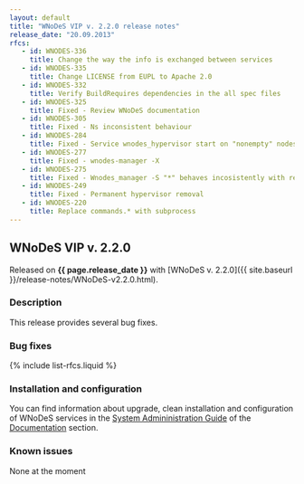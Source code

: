 ```yaml
---
layout: default
title: "WNoDeS VIP v. 2.2.0 release notes"
release_date: "20.09.2013"
rfcs:
   - id: WNODES-336
     title: Change the way the info is exchanged between services
   - id: WNODES-335
     title: Change LICENSE from EUPL to Apache 2.0
   - id: WNODES-332
     title: Verify BuildRequires dependencies in the all spec files
   - id: WNODES-325
     title: Fixed - Review WNoDeS documentation
   - id: WNODES-305
     title: Fixed - Ns inconsistent behaviour
   - id: WNODES-284
     title: Fixed - Service wnodes_hypervisor start on "nonempty" nodes
   - id: WNODES-277
     title: Fixed - wnodes-manager -X
   - id: WNODES-275
     title: Fixed - Wnodes_manager -S "*" behaves incosistently with respect to -s "*"
   - id: WNODES-249
     title: Fixed - Permanent hypervisor removal
   - id: WNODES-220
     title: Replace commands.* with subprocess
---
```


## WNoDeS VIP v. 2.2.0

Released on **{{ page.release_date }}** with [WNoDeS v. 2.2.0]({{ site.baseurl }}/release-notes/WNoDeS-v2.2.0.html).

### Description

This release provides several bug fixes.

### Bug fixes

{% include list-rfcs.liquid %}

### Installation and configuration

You can find information about upgrade, clean installation and configuration of WNoDeS services in the [System Admininistration Guide][wnodes-sysadmin-guide] of the [Documentation][wnodes-documentation] section.

### Known issues

None at the moment

[wnodes-documentation]: {{site.baseurl}}/documentation.html
[wnodes-sysadmin-guide]: {{site.baseurl}}/documentation/sysadmin-guide/2.2.0

